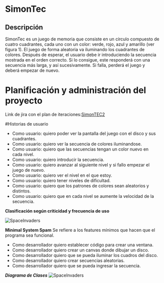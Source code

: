 
# SimonTec
## Descripción
SimonTec es un juego de memoria que consiste en un círculo compuesto de cuatro cuadrantes, cada
uno con un color: verde, rojo, azul y amarillo (ver figura 1). El juego de forma aleatoria va iluminando los
cuadrantes de colores. Después de esperar, el usuario debe ir introduciendo la secuencia mostrada en el
orden correcto. Si lo consigue, este responderá con una secuencia más larga, y así sucesivamente. Si
falla, perderá el juego y deberá empezar de nuevo.

# Planificación y administración del proyecto
Link de jira con el plan de iteraciones:[SimonTEC2](https://algoritms-and-data-structures-project1.atlassian.net/jira/software/projects/SM/boards/3) 

#Historias de usuario
- Como usuario: quiero poder ver la pantalla del juego con el disco y sus cuadrantes.
- Como usuario: quiero ver la secuencia de colores iluminandose.
- Como usuario: quiero que las secuencias tengan un color nuevo en cada nivel.
- Como usuario: quiero introducir la secuencia.
- Como usuario: quiero avanzar al siguiente nivel y si fallo empezar el juego de nuevo.
- Como usuario: quiero ver el nivel en el que estoy.
- Como usuario: quiero tener niveles de dificultad.
- Como usuario: quiero que los patrones de colores sean aleatorios y distintos.
- Como usuario: quiero que en cada nivel se aumente la velocidad de la secuencia.


**Clasificación según criticidad y frecuencia de uso**


![SpaceInvaders](https://user-images.githubusercontent.com/62964806/116769432-f30ea300-a9f0-11eb-955a-5aa0071c83c0.jpeg)

**Minimal System Spam**
Se refiere a los features mínimos que hacen que el programa sea funcional.
- Como desarrollador quiero establecer código para crear una ventana.
- Como desarrollador quiero crear un canvas donde dibujar un disco.
- Como desarrollador quiero que se pueda iluminar los cuadros del disco.
- Como desarrollador quiero crear secuencias aleatorias.
- Como desarrollador quiero que se pueda ingresar la secuencia.


***Diagrama de Clases***
![SpaceInvaders](https://user-images.githubusercontent.com/62964806/116769835-0111f300-a9f4-11eb-886c-a0e6f1ba3804.jpeg)









